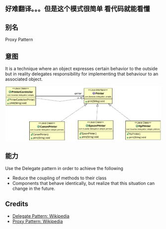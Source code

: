 ## 好难翻译。。。但是这个模式很简单 看代码就能看懂
## 别名
Proxy Pattern

## 意图
It is a technique where an object expresses certain behavior to the outside but in 
reality delegates responsibility for implementing that behaviour to an associated object. 

![alt text](./etc/delegation.png "Delegate")

## 能力
Use the Delegate pattern in order to achieve the following

* Reduce the coupling of methods to their class
* Components that behave identically, but realize that this situation can change in the future.

## Credits

* [Delegate Pattern: Wikipedia ](https://en.wikipedia.org/wiki/Delegation_pattern)
* [Proxy Pattern: Wikipedia ](https://en.wikipedia.org/wiki/Proxy_pattern)
